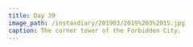 ```yaml
---
title: Day 39
image_path: /instaxdiary/201903/2019%203%2015.jpg
caption: The corner tower of the Forbidden City.
---
```


